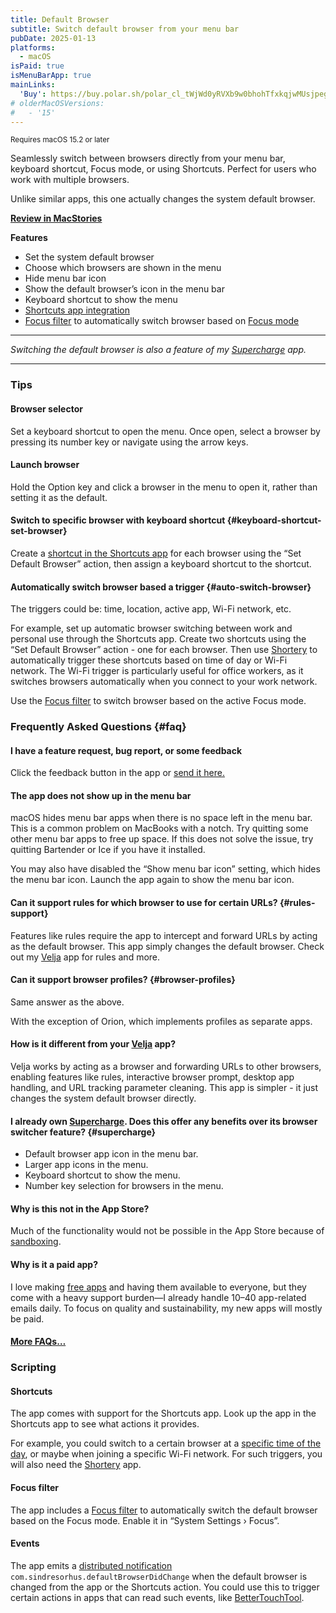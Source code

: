 ```yaml
---
title: Default Browser
subtitle: Switch default browser from your menu bar
pubDate: 2025-01-13
platforms:
  - macOS
isPaid: true
isMenuBarApp: true
mainLinks:
  'Buy': https://buy.polar.sh/polar_cl_tWjWd0yRVXb9w0bhohTfxkqjwMUsjpegZM1na4HH9ER
# olderMacOSVersions:
#   - '15'
---
```


<sup>Requires macOS 15.2 or later</sup>

Seamlessly switch between browsers directly from your menu bar, keyboard shortcut, Focus mode, or using Shortcuts. Perfect for users who work with multiple browsers.

Unlike similar apps, this one actually changes the system default browser.

[**Review in MacStories**](https://www.macstories.net/reviews/default-browser-a-mac-menu-bar-utility-for-quickly-switching-browsers/)

**Features**

- Set the system default browser
- Choose which browsers are shown in the menu
- Hide menu bar icon
- Show the default browser’s icon in the menu bar
- Keyboard shortcut to show the menu
- [Shortcuts app integration](#shortcuts)
- [Focus filter](#focus-filter) to automatically switch browser based on [Focus mode](https://support.apple.com/guide/mac-help/mchl613dc43f/mac#mchl49b73d04)

---

*Switching the default browser is also a feature of my [Supercharge](/supercharge) app.*

---

### Tips

#### Browser selector

Set a keyboard shortcut to open the menu. Once open, select a browser by pressing its number key or navigate using the arrow keys.

#### Launch browser

Hold the Option key and click a browser in the menu to open it, rather than setting it as the default.

#### Switch to specific browser with keyboard shortcut {#keyboard-shortcut-set-browser}

Create a [shortcut in the Shortcuts app](https://support.apple.com/guide/shortcuts-mac/intro-to-shortcuts-apdf22b0444c/mac) for each browser using the “Set Default Browser” action, then assign a keyboard shortcut to the shortcut.

#### Automatically switch browser based a trigger {#auto-switch-browser}

The triggers could be: time, location, active app, Wi-Fi network, etc.

For example, set up automatic browser switching between work and personal use through the Shortcuts app. Create two shortcuts using the “Set Default Browser” action - one for each browser. Then use [Shortery](https://apps.apple.com/app/id1594183810) to automatically trigger these shortcuts based on time of day or Wi-Fi network. The Wi-Fi trigger is particularly useful for office workers, as it switches browsers automatically when you connect to your work network.

Use the [Focus filter](#focus-filter) to switch browser based on the active Focus mode.

### Frequently Asked Questions {#faq}

#### I have a feature request, bug report, or some feedback

Click the feedback button in the app or [send it here.](https://sindresorhus.com/feedback?product=Default%20Browser&referrer=Website-FAQ)

#### The app does not show up in the menu bar

macOS hides menu bar apps when there is no space left in the menu bar. This is a common problem on MacBooks with a notch. Try quitting some other menu bar apps to free up space. If this does not solve the issue, try quitting Bartender or Ice if you have it installed.

You may also have disabled the “Show menu bar icon” setting, which hides the menu bar icon. Launch the app again to show the menu bar icon.

#### Can it support rules for which browser to use for certain URLs? {#rules-support}

Features like rules require the app to intercept and forward URLs by acting as the default browser. This app simply changes the default browser. Check out my [Velja](/velja) app for rules and more.

#### Can it support browser profiles? {#browser-profiles}

Same answer as the above.

With the exception of Orion, which implements profiles as separate apps.

#### How is it different from your [Velja](/velja) app?

Velja works by acting as a browser and forwarding URLs to other browsers, enabling features like rules, interactive browser prompt, desktop app handling, and URL tracking parameter cleaning. This app is simpler - it just changes the system default browser directly.

#### I already own [Supercharge](/supercharge). Does this offer any benefits over its browser switcher feature? {#supercharge}

- Default browser app icon in the menu bar.
- Larger app icons in the menu.
- Keyboard shortcut to show the menu.
- Number key selection for browsers in the menu.

#### Why is this not in the App Store?

Much of the functionality would not be possible in the App Store because of [sandboxing](/apps/faq#macos-sandbox).

#### Why is it a paid app?

I love making [free apps](/apps/free) and having them available to everyone, but they come with a heavy support burden—I already handle 10–40 app-related emails daily. To focus on quality and sustainability, my new apps will mostly be paid.

#### [More FAQs…](/apps/faq)

<!-- ### Older Versions

- [] for macOS 15

These are free for everyone but they will not run on newer macOS versions.
 -->

### Scripting

#### Shortcuts

The app comes with support for the Shortcuts app. Look up the app in the Shortcuts app to see what actions it provides.

For example, you could switch to a certain browser at a [specific time of the day](#auto-switch-browser), or maybe when joining a specific Wi-Fi network. For such triggers, you will also need the [Shortery](https://apps.apple.com/app/id1594183810) app.

#### Focus filter

The app includes a [Focus filter](https://support.apple.com/guide/mac-help/mchl613dc43f/mac#mchl49b73d04) to automatically switch the default browser based on the Focus mode. Enable it in “System Settings › Focus”.

#### Events

The app emits a [distributed notification](https://developer.apple.com/documentation/foundation/distributednotificationcenter) `com.sindresorhus.defaultBrowserDidChange` when the default browser is changed from the app or the Shortcuts action. You could use this to trigger certain actions in apps that can read such events, like [BetterTouchTool](https://folivora.ai).
